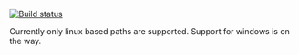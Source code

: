 [![Build status](https://ci.appveyor.com/api/projects/status/r1dbre1kftoom4ds?svg=true)](https://ci.appveyor.com/project/PinkFloyded/idea-file-path-autocomplete)

Currently only linux based paths are supported. Support for windows is on the way.
